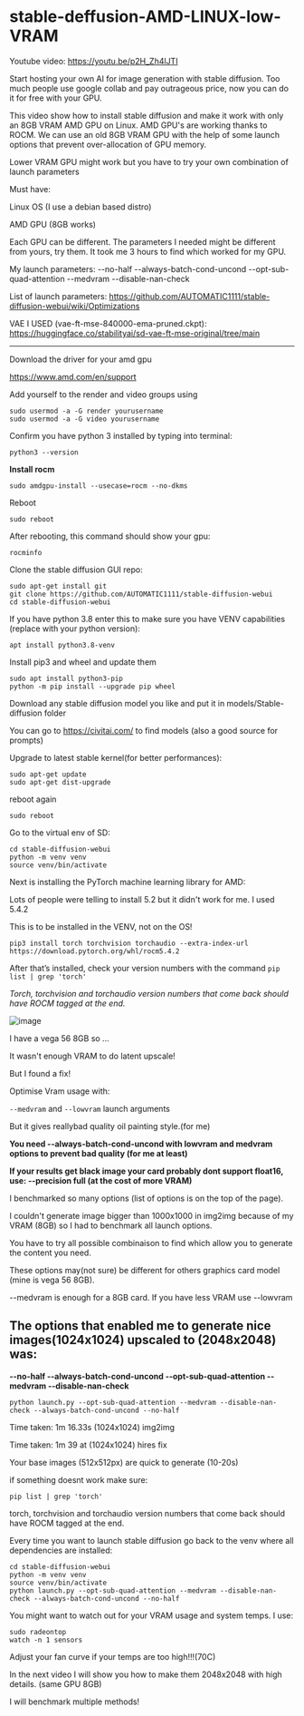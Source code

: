 # stable-deffusion-AMD-LINUX-low-VRAM

Youtube video: https://youtu.be/p2H_Zh4lJTI 

Start hosting your own AI for image generation with stable diffusion. Too much people use google collab and pay outrageous price, now you can do it for free with your GPU.

This video show how to install stable diffusion and make it work with only an 8GB VRAM AMD GPU on Linux. AMD GPU's are working thanks to ROCM. We can use an old 8GB VRAM GPU with the help of some launch options that prevent over-allocation of GPU memory.

Lower VRAM GPU might work but you have to try  your own combination of launch parameters 

Must have: 

Linux OS (I use a debian based distro)

AMD GPU (8GB works)

Each GPU can be different. The parameters I needed might be different from yours, try them. It took me 3 hours to find which worked for my GPU.

My launch parameters:
--no-half --always-batch-cond-uncond --opt-sub-quad-attention --medvram --disable-nan-check

List of launch parameters:
https://github.com/AUTOMATIC1111/stable-diffusion-webui/wiki/Optimizations

VAE I USED (vae-ft-mse-840000-ema-pruned.ckpt):
https://huggingface.co/stabilityai/sd-vae-ft-mse-original/tree/main 

______________

Download the driver for your amd gpu

https://www.amd.com/en/support



Add yourself to the render and video groups using
```
sudo usermod -a -G render yourusername      
sudo usermod -a -G video yourusername
```

Confirm you have python 3 installed by typing into terminal:

`python3 --version` 

**Install rocm**
```
sudo amdgpu-install --usecase=rocm --no-dkms
```  

Reboot

`sudo reboot`


After rebooting, this command should show your gpu:

`rocminfo`

Clone the stable diffusion GUI repo:

```
sudo apt-get install git
git clone https://github.com/AUTOMATIC1111/stable-diffusion-webui
cd stable-diffusion-webui
```  


If you have python 3.8 enter this to make sure you have VENV capabilities (replace with your python version):

  `apt install python3.8-venv`    
  
  
   Install pip3 and wheel and update them
   
```
sudo apt install python3-pip           
python -m pip install --upgrade pip wheel
```      

Download any stable diffusion model you like and put it in models/Stable-diffusion folder

You can go to https://civitai.com/ to find models (also a good source for prompts)

Upgrade to latest stable kernel(for better performances):
```
sudo apt-get update
sudo apt-get dist-upgrade
```

reboot again

`sudo reboot`


Go to the virtual env of SD:
```
cd stable-diffusion-webui
python -m venv venv 
source venv/bin/activate
``` 

Next is installing the PyTorch machine learning library for AMD:

Lots of people were telling to install 5.2 but it didn't work for me. I used 5.4.2

This is to be installed in the VENV, not on the OS!

`pip3 install torch torchvision torchaudio --extra-index-url https://download.pytorch.org/whl/rocm5.4.2` 


After that’s installed, check your version numbers with the command
`pip list | grep 'torch'` 

*Torch, torchvision and torchaudio version numbers that come back should have ROCM tagged at the end.*

![image](https://user-images.githubusercontent.com/114147068/231775700-e292b9a3-8969-4018-8a20-6a040e47ec5c.png)



I have a vega 56 8GB so ...

It wasn't enough VRAM to do latent upscale!

But I found a fix!

Optimise Vram usage with:

`--medvram` and `--lowvram` launch arguments 

But it gives reallybad quality oil painting style.(for me)

**You need --always-batch-cond-uncond with lowvram and medvram options to prevent bad quality (for me at least)**

**If your results get black image your card probably dont support float16, use: --precision full (at the cost of more VRAM)**

I benchmarked so many options (list of options is on the top of the page).

I couldn't generate image bigger than 1000x1000 in img2img because of my VRAM (8GB) so I had to benchmark all launch options.

You have to try all possible combinaison to find which allow you to generate the content you need.

These options may(not sure) be different for others graphics card model (mine is vega 56 8GB).

--medvram is enough for a 8GB card. If you have less VRAM use --lowvram

  ## **The options that enabled me to generate nice images(1024x1024) upscaled to (2048x2048) was:**

**--no-half --always-batch-cond-uncond --opt-sub-quad-attention --medvram --disable-nan-check**

`python launch.py --opt-sub-quad-attention --medvram --disable-nan-check --always-batch-cond-uncond --no-half`

Time taken: 1m 16.33s  (1024x1024) img2img

Time taken: 1m 39  at (1024x1024) hires fix

Your base images (512x512px) are quick to generate (10-20s)


if something doesnt work make sure:

`pip list | grep 'torch'`

torch, torchvision and torchaudio version numbers that come back should have ROCM tagged at the end.


Every time you want to launch stable diffusion go back to the venv where all dependencies are installed:
```
cd stable-diffusion-webui
python -m venv venv 
source venv/bin/activate
python launch.py --opt-sub-quad-attention --medvram --disable-nan-check --always-batch-cond-uncond --no-half
```


You might want to watch out for your VRAM usage and system temps. I use:
```
sudo radeontop
watch -n 1 sensors
```

Adjust your fan curve if your temps are too high!!!(70C)



In the next video I will show you how to make them 2048x2048 with high details. (same GPU 8GB)

I will benchmark multiple methods!

